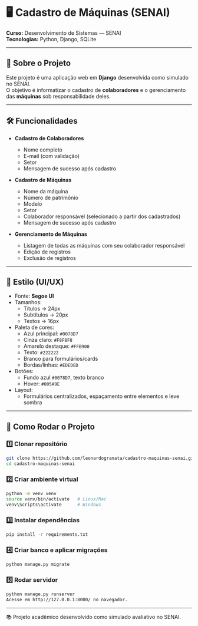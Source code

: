 # 🖥️ Cadastro de Máquinas (SENAI)

**Curso:** Desenvolvimento de Sistemas — SENAI  
**Tecnologias:** Python, Django, SQLite

---

## 📌 Sobre o Projeto
Este projeto é uma aplicação web em **Django** desenvolvida como simulado no SENAI.  
O objetivo é informatizar o cadastro de **colaboradores** e o gerenciamento das **máquinas** sob responsabilidade deles.

---

## 🛠 Funcionalidades
- **Cadastro de Colaboradores**  
  - Nome completo  
  - E-mail (com validação)  
  - Setor  
  - Mensagem de sucesso após cadastro  

- **Cadastro de Máquinas**  
  - Nome da máquina  
  - Número de patrimônio  
  - Modelo  
  - Setor  
  - Colaborador responsável (selecionado a partir dos cadastrados)  
  - Mensagem de sucesso após cadastro  

- **Gerenciamento de Máquinas**  
  - Listagem de todas as máquinas com seu colaborador responsável  
  - Edição de registros  
  - Exclusão de registros  

---

## 🎨 Estilo (UI/UX)
- Fonte: **Segoe UI**  
- Tamanhos:  
  - Títulos → 24px  
  - Subtítulos → 20px  
  - Textos → 16px  
- Paleta de cores:  
  - Azul principal: `#0078D7`  
  - Cinza claro: `#F8F8F8`  
  - Amarelo destaque: `#FFB900`  
  - Texto: `#222222`  
  - Branco para formulários/cards  
  - Bordas/linhas: `#EDEDED`  
- Botões:  
  - Fundo azul `#0078D7`, texto branco  
  - Hover: `#005A9E`  
- Layout:  
  - Formulários centralizados, espaçamento entre elementos e leve sombra  

---

## 🚀 Como Rodar o Projeto

### 1️⃣ Clonar repositório
```bash
git clone https://github.com/leonardogranata/cadastro-maquinas-senai.git
cd cadastro-maquinas-senai
```
### 2️⃣ Criar ambiente virtual
```bash
python -m venv venv
source venv/bin/activate   # Linux/Mac
venv\Scripts\activate      # Windows
```
### 3️⃣ Instalar dependências
```bash
pip install -r requirements.txt
```
### 4️⃣ Criar banco e aplicar migrações
```bash
python manage.py migrate
```
### 5️⃣ Rodar servidor
```bash
python manage.py runserver
Acesse em http://127.0.0.1:8000/ no navegador.
```
---
📚 Projeto acadêmico desenvolvido como simulado avaliativo no SENAI.
